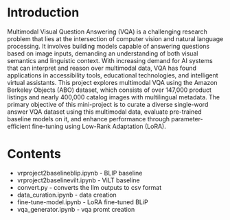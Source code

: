 # Introduction
Multimodal Visual Question Answering (VQA) is a challenging research problem that lies at the intersection of computer vision and natural language processing. It involves building models capable of answering questions based on image inputs, demanding an understanding of both visual semantics and linguistic context. With increasing demand for AI systems that can interpret and reason over multimodal data, VQA has found applications in accessibility tools, educational technologies, and intelligent virtual assistants.
This project explores multimodal VQA using the Amazon Berkeley Objects (ABO) dataset, which consists of over 147,000 product listings and nearly 400,000 catalog images with multilingual metadata. The primary objective of this mini-project is to curate a diverse single-word answer VQA dataset using this multimodal data, evaluate pre-trained baseline models on it, and enhance performance through parameter-efficient fine-tuning using Low-Rank Adaptation (LoRA). 
# Contents
- vrproject2baselineblip.ipynb - BLIP baseline
- vrproject2baselinevilt.ipynb - ViLT baseline
- convert.py - converts the llm outputs to csv format
- data_curation.ipynb - data creation 
- fine-tune-model.ipynb - LoRA fine-tuned BLiP
- vqa_generator.ipynb - vqa promt creation
